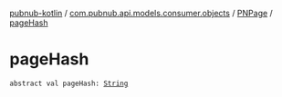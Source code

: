 [pubnub-kotlin](../../index.md) / [com.pubnub.api.models.consumer.objects](../index.md) / [PNPage](index.md) / [pageHash](./page-hash.md)

# pageHash

`abstract val pageHash: `[`String`](https://kotlinlang.org/api/latest/jvm/stdlib/kotlin/-string/index.html)